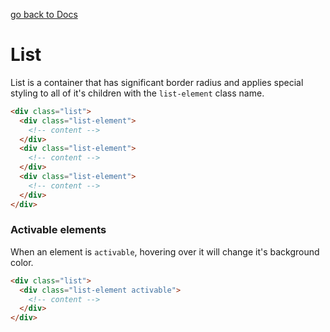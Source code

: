 [go back to Docs](../README.md)

# List

List is a container that has significant border radius and applies special styling to all of it's children with the `list-element` class name.

```html
<div class="list">
  <div class="list-element">
    <!-- content -->
  </div>
  <div class="list-element">
    <!-- content -->
  </div>
  <div class="list-element">
    <!-- content -->
  </div>
</div>
```

### Activable elements

When an element is `activable`, hovering over it will change it's background color.

```html
<div class="list">
  <div class="list-element activable">
    <!-- content -->
  </div>
</div>
```
